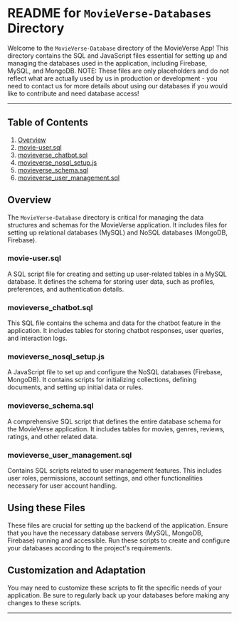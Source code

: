 # README for `MovieVerse-Databases` Directory

Welcome to the `MovieVerse-Database` directory of the MovieVerse App! This directory contains the SQL and JavaScript files essential for setting up and managing the databases used in the application, including Firebase, MySQL, and MongoDB. NOTE: These files are only placeholders and do not reflect what are actually used by us in production or development - you need to contact us for more details about using our databases if you would like to contribute and need database access!

---

## Table of Contents

1. [Overview](#overview)
2. [movie-user.sql](#movie-user.sql)
3. [movieverse_chatbot.sql](#movieverse_chatbot.sql)
4. [movieverse_nosql_setup.js](#movieverse_nosql_setup.js)
5. [movieverse_schema.sql](#movieverse_schema.sql)
6. [movieverse_user_management.sql](#movieverse_user_management.sql)

## Overview

The `MovieVerse-Database` directory is critical for managing the data structures and schemas for the MovieVerse application. It includes files for setting up relational databases (MySQL) and NoSQL databases (MongoDB, Firebase).

### movie-user.sql

A SQL script file for creating and setting up user-related tables in a MySQL database. It defines the schema for storing user data, such as profiles, preferences, and authentication details.

### movieverse_chatbot.sql

This SQL file contains the schema and data for the chatbot feature in the application. It includes tables for storing chatbot responses, user queries, and interaction logs.

### movieverse_nosql_setup.js

A JavaScript file to set up and configure the NoSQL databases (Firebase, MongoDB). It contains scripts for initializing collections, defining documents, and setting up initial data or rules.

### movieverse_schema.sql

A comprehensive SQL script that defines the entire database schema for the MovieVerse application. It includes tables for movies, genres, reviews, ratings, and other related data.

### movieverse_user_management.sql

Contains SQL scripts related to user management features. This includes user roles, permissions, account settings, and other functionalities necessary for user account handling.

## Using these Files

These files are crucial for setting up the backend of the application. Ensure that you have the necessary database servers (MySQL, MongoDB, Firebase) running and accessible. Run these scripts to create and configure your databases according to the project's requirements.

## Customization and Adaptation

You may need to customize these scripts to fit the specific needs of your application. Be sure to regularly back up your databases before making any changes to these scripts.

---
